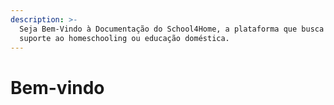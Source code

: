 ```yaml
---
description: >-
  Seja Bem-Vindo à Documentação do School4Home, a plataforma que busca dar
  suporte ao homeschooling ou educação doméstica.
---
```


# Bem-vindo



